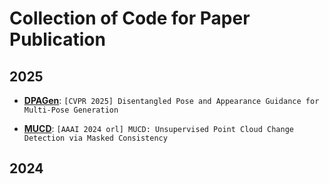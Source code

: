 # Collection of Code for Paper Publication

## 2025

+ **[DPAGen](https://github.com/ywuchina/TeamCode/tree/main/DPAGen)**:
 ``[CVPR 2025] Disentangled Pose and Appearance Guidance for Multi-Pose Generation``

+ **[MUCD](https://github.com/ywuchina/TeamCode/tree/main/MUCD)**:
 ``[AAAI 2024 orl] MUCD: Unsupervised Point Cloud Change Detection via Masked Consistency``

## 2024
